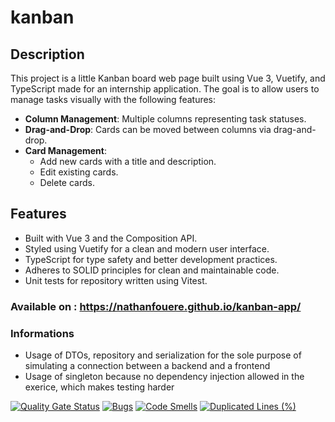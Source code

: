 # kanban

## Description

This project is a little Kanban board web page built using Vue 3, Vuetify, and TypeScript made for an internship application. The goal is to allow users to manage tasks visually with the following features:

- **Column Management**: Multiple columns representing task statuses.
- **Drag-and-Drop**: Cards can be moved between columns via drag-and-drop.
- **Card Management**:
    - Add new cards with a title and description.
    - Edit existing cards.
    - Delete cards.

## Features

- Built with Vue 3 and the Composition API.
- Styled using Vuetify for a clean and modern user interface.
- TypeScript for type safety and better development practices.
- Adheres to SOLID principles for clean and maintainable code.
- Unit tests for repository written using Vitest.

### Available on : https://nathanfouere.github.io/kanban-app/

### Informations
 - Usage of DTOs, repository and serialization for the sole purpose of simulating a connection between a backend and a frontend
 - Usage of singleton because no dependency injection allowed in the exerice, which makes testing harder

[![Quality Gate Status](https://sonarcloud.io/api/project_badges/measure?project=NathanFouere_kanban-app&metric=alert_status&token=1b98a179617dd7dca15f19ed70f2fa253d9c29fa)](https://sonarcloud.io/summary/new_code?id=NathanFouere_kanban-app)
[![Bugs](https://sonarcloud.io/api/project_badges/measure?project=NathanFouere_kanban-app&metric=bugs&token=1b98a179617dd7dca15f19ed70f2fa253d9c29fa)](https://sonarcloud.io/summary/new_code?id=NathanFouere_kanban-app)
[![Code Smells](https://sonarcloud.io/api/project_badges/measure?project=NathanFouere_kanban-app&metric=code_smells&token=1b98a179617dd7dca15f19ed70f2fa253d9c29fa)](https://sonarcloud.io/summary/new_code?id=NathanFouere_kanban-app)
[![Duplicated Lines (%)](https://sonarcloud.io/api/project_badges/measure?project=NathanFouere_kanban-app&metric=duplicated_lines_density&token=1b98a179617dd7dca15f19ed70f2fa253d9c29fa)](https://sonarcloud.io/summary/new_code?id=NathanFouere_kanban-app)
